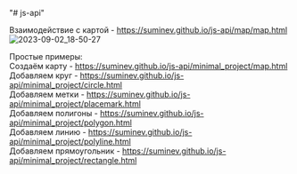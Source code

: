 "# js-api" 

Взаимодействие с картой - https://suminev.github.io/js-api/map/map.html
![2023-09-02_18-50-27](https://github.com/suminev/js-api/assets/44277463/314da42f-68a8-41cb-8726-3ee910039891)

Простые примеры:<br>
Создаём карту - https://suminev.github.io/js-api/minimal_project/map.html<br>
Добавляем круг - https://suminev.github.io/js-api/minimal_project/circle.html<br>
Добавляем метки - https://suminev.github.io/js-api/minimal_project/placemark.html<br>
Добавляем полигоны - https://suminev.github.io/js-api/minimal_project/polygon.html<br>
Добавляем линию - https://suminev.github.io/js-api/minimal_project/polyline.html<br>
Добавляем прямоугольник - https://suminev.github.io/js-api/minimal_project/rectangle.html<br>
